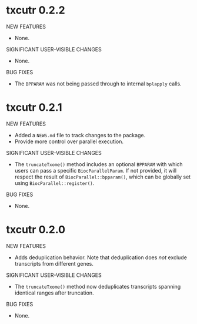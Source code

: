 # txcutr 0.2.2

NEW FEATURES

* None.

SIGNIFICANT USER-VISIBLE CHANGES

* None.

BUG FIXES

* The `BPPARAM` was not being passed through to internal `bplapply` calls.

# txcutr 0.2.1

NEW FEATURES

* Added a `NEWS.md` file to track changes to the package.
* Provide more control over parallel execution.

SIGNIFICANT USER-VISIBLE CHANGES

* The `truncateTxome()` method includes an optional `BPPARAM` with which users 
  can pass a specific `BiocParallelParam`. If not provided, it will respect the 
  result of `BiocParallel::bpparam()`, which can be globally set using 
  `BiocParallel::register()`.

BUG FIXES

* None.

# txcutr 0.2.0

NEW FEATURES

* Adds deduplication behavior. Note that deduplication does *not* exclude 
  transcripts from different genes.

SIGNIFICANT USER-VISIBLE CHANGES

* The `truncateTxome()` method now deduplicates transcripts spanning identical 
  ranges after truncation.

BUG FIXES

* None.
